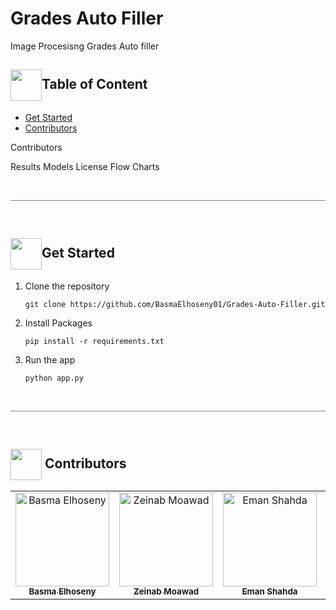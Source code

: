 # Grades Auto Filler
 Image Procesisng Grades Auto filler



## <img  align= center width=50px height=50px src="https://thumbs.gfycat.com/HeftyDescriptiveChimneyswift-max-1mb.gif">Table of Content

- <a href ="#started">Get Started</a>
- <a href ="#Contributors">Contributors</a>


Contributors

Results Models
License
Flow Charts

<br>
<hr style="background-color: #858584"></hr>
<br>

## <img  align= center width=50px height=50px src="https://cdn.pixabay.com/animation/2022/07/31/06/27/06-27-17-124_512.gif">Get Started <a id = "started"></a>

<ol>
<li>Clone the repository

<br>

```
git clone https://github.com/BasmaElhoseny01/Grades-Auto-Filler.git
```

</li>

<li>Install Packages

<br>

```
pip install -r requirements.txt
```

</li>

<li>Run the app

<br>

```
python app.py
```

</li>
</ol>


<br>
<hr style="background-color: #858584"></hr>
<br>

## <img  align= center width=50px height=50px src="https://cdn.dribbble.com/users/2918596/screenshots/10001475/teamwork.gif"> Contributors <a id = "Contributors"></a>

<table>
  <tr>
    <td align="center">
    <a href="https://github.com/BasmaElhoseny01" target="_black">
    <img src="https://avatars.githubusercontent.com/u/72309546?s=400&u=1aee927020f5bd13f5020273aea97f676a175502&v=4" width="150px;" alt="Basma Elhoseny"/>
    <br />
    <sub><b>Basma Elhoseny</b></sub></a>
    </td>
    <td align="center">
    <a href="https://github.com/zeinabmoawad" target="_black">
    <img src="https://avatars.githubusercontent.com/u/92188433?v=4" width="150px;" alt="Zeinab Moawad"/>
    <br />
    <sub><b>Zeinab Moawad</b></sub></a>
    </td>
        </td>
    <td align="center">
    <a href="https://github.com/emanshahda" target="_black">
    <img src="https://avatars.githubusercontent.com/u/89708797?v=4" width="150px;" alt="Eman Shahda"/>
    <br />
    <sub><b>Eman Shahda</b></sub></a>
    </td>
        </td>
    <td align="center">
    <a href="https://github.com/MUSTAFA-Hamzawy" target="_black">
    <img src="https://avatars.githubusercontent.com/u/72188665?v=4" width="150px;" alt="Mustafa Hamzawy"/>
    <br />
    <sub><b>Mustafa Hamzawy</b></sub></a>
    </td>
  </tr>
 </table>